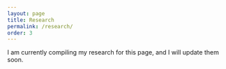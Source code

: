 ```yaml
---
layout: page
title: Research
permalink: /research/
order: 3
---
```


I am currently compiling my research for this page, and I will update them soon.